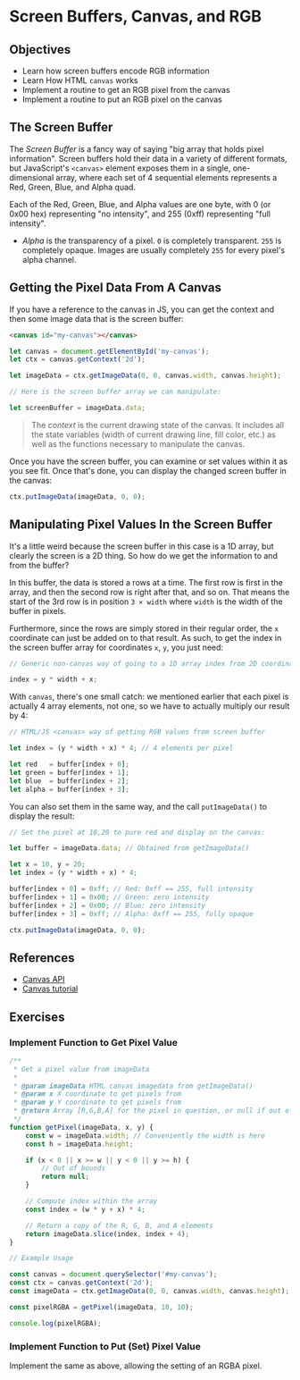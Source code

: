 # Screen Buffers, Canvas, and RGB

## Objectives

* Learn how screen buffers encode RGB information
* Learn How HTML `canvas` works
* Implement a routine to get an RGB pixel from the canvas
* Implement a routine to put an RGB pixel on the canvas

## The Screen Buffer

The *Screen Buffer* is a fancy way of saying "big array that holds pixel
information". Screen buffers hold their data in a variety of different
formats, but JavaScript's `<canvas>` element exposes them in a single,
one-dimensional array, where each set of 4 sequential elements
represents a Red, Green, Blue, and Alpha quad.

Each of the Red, Green, Blue, and Alpha values are one byte, with 0 (or
0x00 hex) representing "no intensity", and 255 (0xff) representing "full
intensity".

* *Alpha* is the transparency of a pixel. `0` is completely transparent. `255`
  is completely opaque. Images are usually completely `255` for every pixel's
  alpha channel.


## Getting the Pixel Data From A Canvas

If you have a reference to the canvas in JS, you can get the context and then
some image data that is the screen buffer:

```html
<canvas id="my-canvas"></canvas>
```

```javascript
let canvas = document.getElementById('my-canvas');
let ctx = canvas.getContext('2d');

let imageData = ctx.getImageData(0, 0, canvas.width, canvas.height);

// Here is the screen buffer array we can manipulate:

let screenBuffer = imageData.data;
```

> The _context_ is the current drawing state of the canvas. It includes all the
> state variables (width of current drawing line, fill color, etc.) as well as
> the functions necessary to manipulate the canvas.

Once you have the screen buffer, you can examine or set values within it
as you see fit. Once that's done, you can display the changed screen
buffer in the canvas:

```javascript
ctx.putImageData(imageData, 0, 0);
```


## Manipulating Pixel Values In the Screen Buffer

It's a little weird because the screen buffer in this case is a 1D array, but
clearly the screen is a 2D thing. So how do we get the information to and from
the buffer?

In this buffer, the data is stored a rows at a time. The first row is first in
the array, and then the second row is right after that, and so on. That means
the start of the 3rd row is in position `3 × width` where `width` is the width
of the buffer in pixels.

Furthermore, since the rows are simply stored in their regular order, the `x`
coordinate can just be added on to that result. As such, to get the index in the
screen buffer array for coordinates `x`, `y`, you just need:

```javascript
// Generic non-canvas way of going to a 1D array index from 2D coordinates:

index = y * width + x;
```

With `canvas`, there's one small catch: we mentioned earlier that each
pixel is actually 4 array elements, not one, so we have to actually
multiply our result by 4:

```javascript
// HTML/JS <canvas> way of getting RGB values from screen buffer

let index = (y * width + x) * 4; // 4 elements per pixel

let red   = buffer[index + 0];
let green = buffer[index + 1];
let blue  = buffer[index + 2];
let alpha = buffer[index + 3];
```

You can also set them in the same way, and the call `putImageData()` to display the result:

```javascript
// Set the pixel at 10,20 to pure red and display on the canvas:

let buffer = imageData.data; // Obtained from getImageData()

let x = 10, y = 20;
let index = (y * width + x) * 4;

buffer[index + 0] = 0xff; // Red: 0xff == 255, full intensity
buffer[index + 1] = 0x00; // Green: zero intensity
buffer[index + 2] = 0x00; // Blue: zero intensity
buffer[index + 3] = 0xff; // Alpha: 0xff == 255, fully opaque

ctx.putImageData(imageData, 0, 0);
```

## References

* [Canvas API](https://developer.mozilla.org/en-US/docs/Web/API/Canvas_API)
* [Canvas tutorial](https://developer.mozilla.org/en-US/docs/Web/API/Canvas_API/Tutorial)


## Exercises

### Implement Function to Get Pixel Value

```javascript
/**
 * Get a pixel value from imageData
 *
 * @param imageData HTML canvas imagedata from getImageData()
 * @param x X coordinate to get pixels from
 * @param y Y coordinate to get pixels from
 * @return Array [R,G,B,A] for the pixel in question, or null if out of bounds
 */
function getPixel(imageData, x, y) {
    const w = imageData.width; // Conveniently the width is here
    const h = imageData.height;

    if (x < 0 || x >= w || y < 0 || y >= h) {
        // Out of bounds
        return null;
    }

    // Compute index within the array
    const index = (w * y + x) * 4;

    // Return a copy of the R, G, B, and A elements
    return imageData.slice(index, index + 4);
}

// Example Usage

const canvas = document.querySelector('#my-canvas');
const ctx = canvas.getContext('2d');
const imageData = ctx.getImageData(0, 0, canvas.width, canvas.height);

const pixelRGBA = getPixel(imageData, 10, 10);

console.log(pixelRGBA);
```

### Implement Function to Put (Set) Pixel Value

Implement the same as above, allowing the setting of an RGBA pixel.
